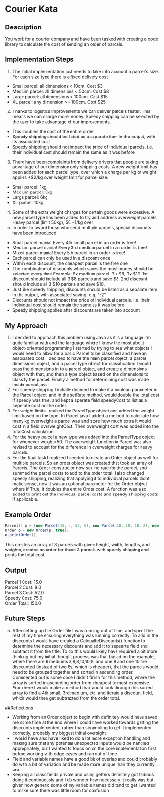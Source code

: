 # Courier Kata

## Description
You work for a courier company and have been tasked with creating a code library to
calculate the cost of sending an order of parcels.

## Implementation Steps
1) The initial implementation just needs to take into account a parcel's size. For each size
type there is a fixed delivery cost
- Small parcel: all dimensions < 10cm. Cost $3
- Medium parcel: all dimensions < 50cm. Cost $8
- Large parcel: all dimensions < 100cm. Cost $15
- XL parcel: any dimension >= 100cm. Cost $25
2) Thanks to logistics improvements we can deliver parcels faster. This means we can
charge more money. Speedy shipping can be selected by the user to take advantage of our
improvements.
- This doubles the cost of the entire order
- Speedy shipping should be listed as a separate item in the output, with its associated
cost
- Speedy shipping should not impact the price of individual parcels, i.e. their individual
cost should remain the same as it was before
3) There have been complaints from delivery drivers that people are taking advantage of our
dimension only shipping costs. A new weight limit has been added for each parcel type, over
which a charge per kg of weight applies
+$2/kg over weight limit for parcel size:

- Small parcel: 1kg
- Medium parcel: 3kg
- Large parcel: 6kg
- XL parcel: 10kg
4) Some of the extra weight charges for certain goods were excessive. A new parcel type
has been added to try and address overweight parcels
Heavy parcel (limit 50kg), $50. +$1/kg over
5) In order to award those who send multiple parcels, special discounts have been
introduced.
- Small parcel mania! Every 4th small parcel in an order is free!
- Medium parcel mania! Every 3rd medium parcel in an order is free!
- Mixed parcel mania! Every 5th parcel in an order is free!
- Each parcel can only be used in a discount once
- Within each discount, the cheapest parcel is the free one
- The combination of discounts which saves the most money should be selected every
time
Example:
6x medium parcel. 3 x $8, 3x $10. 1st discount should include all 3 $8 parcels and save $8.
2nd discount should include all 3 $10 parcels and save $10.
- Just like speedy shipping, discounts should be listed as a separate item in the output,
with associated saving, e.g. "-2"
- Discounts should not impact the price of individual parcels, i.e. their individual cost
should remain the same as it was before
- Speedy shipping applies after discounts are taken into account

## My Approach
1. I decided to approach this problem using Java as it is a language I'm quite familiar with and the language where I know the most about object-oriented programming
I started by trying to see what objects I would need to allow for a basic Parcel to be classified and have an associated cost. I decided to have the main parcel object, a parcel dimensions object, and a parcel type object for classification
I would pass the dimensions in to a parcel object, and create a dimensions object with that, and then a type object based on the dimensions to classify the parcel. Finally a method for determining cost was made inside parcel.java
2. For speedy shipping I initially decided to make it a boolean parameter in the Parcel object, and in the setRate method, would double the total cost if speedy was true, and kept a sperate field speedyCost to list as a seperate cost on the order.
3. For weight limits I revised the ParcelType object and added the weight limit based on the type. In Parcel.java I added a method to calculate how many kg overweight a parcel was and store how much extra it would cost in a field overweightCost.
Then overweight cost was added into the totalCost calculation.
4. For the heavy parcel a new type was added into the ParcelType object for whenever weight>50. The overweight function in Parcel was also revised to account for the difference in overweight charges for heavy parcels.
5. For the final task I realized I needed to create an Order object as well for multiple parcels. So an order object was created that took an array of Parcels. The Order constructor now set the rate for the parcel, and summed the parcel costs to add to the order total.
I also changed speedy shipping, realizing that applying it to individual parcels didnt make sense, now it was an optional parameter for the Order object where if True, it doubles the entire Order cost. A function was also added to print out the individual parcel costs and speedy shipping costs if applicable.

## Example Order
```java
Parcel[] p = {new Parcel(10, 4, 52, 6), new Parcel(18, 18, 18, 2), new Parcel(10, 4, 42, 52)};
Order o = new Order(p, true);
o.printOrder();
```     
This creates an array of 3 parcels with given height, width, lengths, and weights, creates an order for those 3 parcels with speedy shipping and prints the total cost.
## Output
Parcel 1 Cost: 15.0 <br />
Parcel 2 Cost: 8.0 <br />
Parcel 3 Cost: 52.0 <br />
Speedy Cost: 75.0 <br />
Order Total: 150.0 <br />


## Future Steps
5. After setting up the Order file I was running out of time, and spent the rest of my time ensuring everything was running correctly. To add in the discounts I would have created a CalcualteDiscounts() function to determine the necessary discounts and add it to sepearte field and subtract it from the title.
To do this would likely have required a bit more thinking but my initial thought process was that based on the example, where there are 6 mediums 8,8,8,10,10,10 and one 8 and one 10 are discounted (instead of two 8s, which is cheaper), that the parcels would need to be grouped together and sorted in ascending order.
Commented out is some code I didn't finish for this method, where the array is sorted in ascneding order from cheapest to most expensive. From here I would make a method that would look through this sorted array to find a 4th small, 3rd medium, etc. and iterate a discount field, which would then get subtracted from the order total.

##Reflections
- Working from an Order object to begin with definitely would have saved me some time at the end where I could have worked towards getting the discounts implemented, rather than scrambling to get it implemented correctly, probably my biggest initial oversight
- I would have also have liked to do a lot more exception handling and making sure that any potential unexpected inputs would be handled appropriately, but I wanted to foucs on on the core implementation first before working with edge cases and ran out of time.
- Field and variable names have a good bit of overlap and could probably do with a bit of variation and be made more unique than they currently are
- Keeping all class fields private and using getters definitely got tedious doing it continuously and I do wonder how necessary it really was but given how generic some of my variable names did tend to get I wanted to make sure there was little room for confusion
